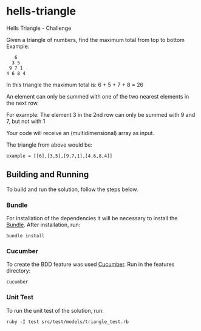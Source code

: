 # hells-triangle

Hells Triangle - Challenge

Given a triangle of numbers, find the maximum total from top to bottom
Example:

       6
      3 5
     9 7 1
    4 6 8 4
  
In this triangle the maximum total is: 6 + 5 + 7 + 8 = 26

An element can only be summed with one of the two nearest elements in the next row.

For example: The element 3 in the 2nd row can only be summed with 9 and 7, but not with 1

Your code will receive an (multidimensional) array as input.

The triangle from above would be:

    example = [[6],[3,5],[9,7,1],[4,6,8,4]]

## Building and Running

To build and run the solution, follow the steps below.

### Bundle

For installation of the dependencies it will be necessary to install the [Bundle](http://bundler.io/). After installation, run:
    
    bundle install

### Cucumber

To create the BDD feature was used [Cucumber](https://cucumber.io/). Run in the features directory:

    cucumber

### Unit Test

To run the unit test of the solution, run:

    ruby -I test src/test/models/triangle_test.rb
